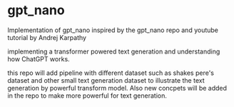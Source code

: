 # gpt_nano
Implementation of gpt_nano inspired by the gpt_nano repo and youtube tutorial by Andrej Karpathy

implementing a transformer powered text generation and understanding how
ChatGPT works.

this repo will add pipeline with different dataset such as shakes pere's dataset
and other small text generation dataset to illustrate the text generation by
powerful transform model. Also new concpets will be added in the repo to make more
powerful for text generation.
 
